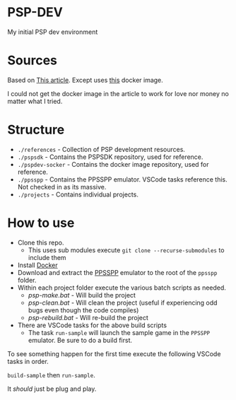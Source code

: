 # PSP-DEV
My initial PSP dev environment

# Sources
Based on [This article](https://victorbush.com/2020/11/psp-dev-windows/). Except uses [this](https://github.com/ticky/docker-pspdev) docker image.

I could not get the docker image in the article to work for love nor money no matter what I tried.

# Structure

* `./references` - Collection of PSP development resources.
* `./pspsdk` - Contains the PSPSDK repository, used for reference.
* `./pspdev-socker` - Contains the docker image repository, used for reference.
* `./ppsspp` - Contains the PPSSPP emulator. VSCode tasks reference this. Not checked in as its massive.
* `./projects` - Contains individual projects.

# How to use

* Clone this repo.
  * This uses sub modules execute `git clone --recurse-submodules` to include them
* Install [Docker](https://www.docker.com/products/docker-desktop/)
* Download and extract the [PPSSPP](https://www.ppsspp.org/) emulator to the root of the `ppsspp` folder.
* Within each project folder execute the various batch scripts as needed.
  * *psp-make.bat* - Will build the project
  * *psp-clean.bat* - Will clean the project (useful if experiencing odd bugs even though the code compiles)
  * *psp-rebuild.bat* - Will re-build the project
* There are VSCode tasks for the above build scripts
  * The task `run-sample` will launch the sample game in the `PPSSPP` emulator. Be sure to do a build first.

To see something happen for the first time execute the following VSCode tasks in order.

`build-sample` then `run-sample`.

It *should* just be plug and play.